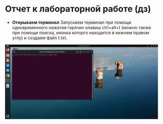 # Отчет к лабораторной работе (дз)
* **Открываем терминал**
Запускаем терминал при помощи одновременного нажатия горячих клавиш ctrl+alt+t (можно также при помощи поиска, иконка которго находится в нижнем правом углу) и создаем файл t.txt.

![alt text](https://github.com/Alexander-dev-ai/Homework.-Informatics/blob/main/Fotos/%D0%A1%D0%BE%D0%B7%D0%B4%D0%B0%D0%B5%D0%BC%20%D1%84%D0%B0%D0%B9%D0%BB.png)
